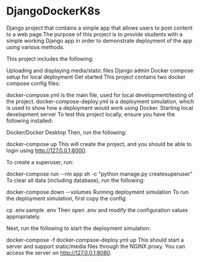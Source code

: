 # DjangoDockerK8s
Django project that contains a simple app that allows users to post content to a web page.The purpose of this project is to provide students with a simple working Django app in order to demonstrate deployment of the app using various methods.

This project includes the following:

Uploading and displaying media/static files
Django admin
Docker compose setup for local deployment
Get started
This project contains two docker compose config files:

docker-compose.yml is the main file, used for local development/testing of the project.
docker-compose-deploy.yml is a deployment simulation, which is used to show how a deployment would work using Docker.
Starting local development server
To test this project locally, ensure you have the following installed:

Docker/Docker Desktop
Then, run the following:

docker-compose up
This will create the project, and you should be able to login using http://127.0.0.1:8000.

To create a superuser, run:

docker-compose run --rm app sh -c "python manage.py createsuperuser"
To clear all data (including database), run the following:

docker-compose down --volumes
Running deployment simulation
To run the deployment simulation, first copy the config:

cp .env.sample .env
Then open .env and modify the configuration values appropriately.

Next, run the following to start the deployment simulation:

docker-compose -f docker-compsoe-deploy.yml up
This should start a server and support static/media files through the NGINX proxy. You can access the server on http://127.0.0.1:8080.
